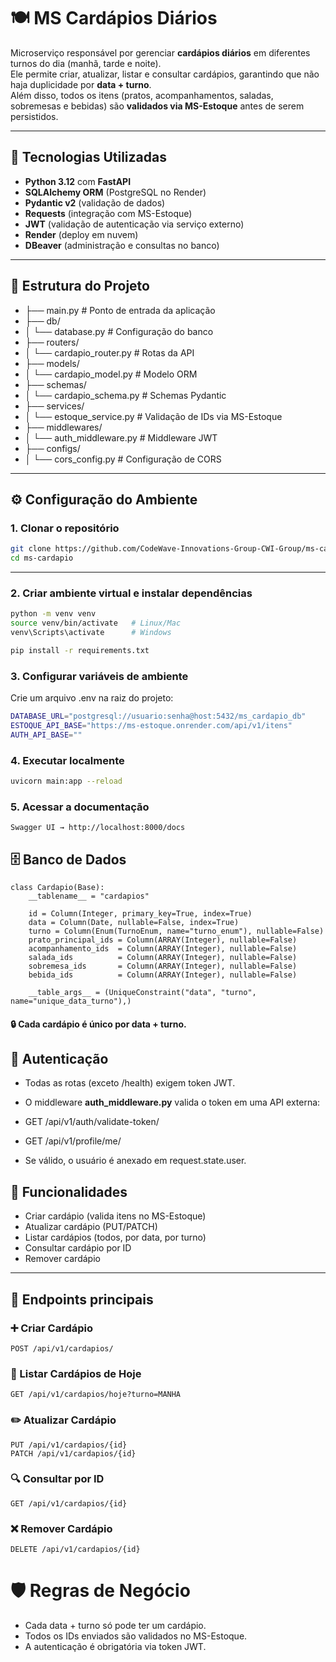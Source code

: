 # 🍽️ MS Cardápios Diários
Microserviço responsável por gerenciar **cardápios diários** em diferentes turnos do dia (manhã, tarde e noite).  
Ele permite criar, atualizar, listar e consultar cardápios, garantindo que não haja duplicidade por **data + turno**.  
Além disso, todos os itens (pratos, acompanhamentos, saladas, sobremesas e bebidas) são **validados via MS-Estoque** antes de serem persistidos.  

---

## 🚀 Tecnologias Utilizadas
- **Python 3.12** com **FastAPI**
- **SQLAlchemy ORM** (PostgreSQL no Render)
- **Pydantic v2** (validação de dados)
- **Requests** (integração com MS-Estoque)
- **JWT** (validação de autenticação via serviço externo)
- **Render** (deploy em nuvem)
- **DBeaver** (administração e consultas no banco)

---

## 📂 Estrutura do Projeto
- ├── main.py # Ponto de entrada da aplicação
- ├── db/
- │ └── database.py # Configuração do banco
- ├── routers/
- │ └── cardapio_router.py # Rotas da API
- ├── models/
- │ └── cardapio_model.py # Modelo ORM
- ├── schemas/
- │ └── cardapio_schema.py # Schemas Pydantic
- ├── services/
- │ └── estoque_service.py # Validação de IDs via MS-Estoque
- ├── middlewares/
- │ └── auth_middleware.py # Middleware JWT
- ├── configs/
- │ └── cors_config.py # Configuração de CORS
---

## ⚙️ Configuração do Ambiente

### 1. Clonar o repositório
```bash
git clone https://github.com/CodeWave-Innovations-Group-CWI-Group/ms-cardapio.git
cd ms-cardapio
```
---
### 2. Criar ambiente virtual e instalar dependências
```bash
python -m venv venv
source venv/bin/activate   # Linux/Mac
venv\Scripts\activate      # Windows

pip install -r requirements.txt

```
### 3. Configurar variáveis de ambiente
Crie um arquivo .env na raiz do projeto:
```bash
DATABASE_URL="postgresql://usuario:senha@host:5432/ms_cardapio_db"
ESTOQUE_API_BASE="https://ms-estoque.onrender.com/api/v1/itens"
AUTH_API_BASE=""

```
### 4. Executar localmente
```bash
uvicorn main:app --reload

```
### 5. Acessar a documentação
```
Swagger UI → http://localhost:8000/docs

```
## 🗄️ Banco de Dados
```commandline
class Cardapio(Base):
    __tablename__ = "cardapios"

    id = Column(Integer, primary_key=True, index=True)
    data = Column(Date, nullable=False, index=True)
    turno = Column(Enum(TurnoEnum, name="turno_enum"), nullable=False)
    prato_principal_ids = Column(ARRAY(Integer), nullable=False)
    acompanhamento_ids  = Column(ARRAY(Integer), nullable=False)
    salada_ids          = Column(ARRAY(Integer), nullable=False)
    sobremesa_ids       = Column(ARRAY(Integer), nullable=False)
    bebida_ids          = Column(ARRAY(Integer), nullable=False)

    __table_args__ = (UniqueConstraint("data", "turno", name="unique_data_turno"),)

```
#### 🔒 Cada cardápio é único por data + turno.

## 🔑 Autenticação
- Todas as rotas (exceto /health) exigem token JWT.
- O middleware **auth_middleware.py** valida o token em uma API externa:

- GET /api/v1/auth/validate-token/

- GET /api/v1/profile/me/

- Se válido, o usuário é anexado em request.state.user.

## 📌 Funcionalidades
- Criar cardápio (valida itens no MS-Estoque)
- Atualizar cardápio (PUT/PATCH)
- Listar cardápios (todos, por data, por turno)
- Consultar cardápio por ID
- Remover cardápio

---

## 🔑 Endpoints principais

### ➕ Criar Cardápio
```http
POST /api/v1/cardapios/
```
### 📜 Listar Cardápios de Hoje
```http
GET /api/v1/cardapios/hoje?turno=MANHA

```
### ✏️ Atualizar Cardápio
```http
PUT /api/v1/cardapios/{id}
PATCH /api/v1/cardapios/{id}

```
### 🔍 Consultar por ID
```http
GET /api/v1/cardapios/{id}

```
### ❌ Remover Cardápio
```http
DELETE /api/v1/cardapios/{id}

```

# 🛡️ Regras de Negócio
- Cada data + turno só pode ter um cardápio.
- Todos os IDs enviados são validados no MS-Estoque.
- A autenticação é obrigatória via token JWT.